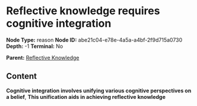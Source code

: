# Reflective knowledge requires cognitive integration

**Node Type:** reason
**Node ID:** abe21c04-e78e-4a5a-a4bf-2f9d715a0730
**Depth:** -1
**Terminal:** No

**Parent:** [Reflective Knowledge](reflective-knowledge.md)

## Content

**Cognitive integration involves unifying various cognitive perspectives on a belief**, **This unification aids in achieving reflective knowledge**
